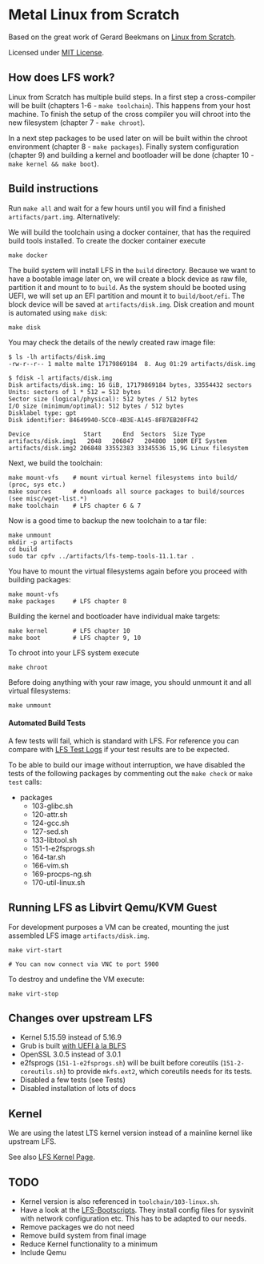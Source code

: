 Metal Linux from Scratch
========================

Based on the great work of Gerard Beekmans on [Linux from Scratch](https://www.linuxfromscratch.org/).

Licensed under [MIT License](LICENSE).

How does LFS work?
------------------

Linux from Scratch has multiple build steps. In a first step a cross-compiler will be built (chapters 1-6 - `make toolchain`). This happens from your host machine. To finish the setup of the cross compiler you will chroot into the new filesystem (chapter 7 - `make chroot`).

In a next step packages to be used later on will be built within the chroot environment (chapter 8 - `make packages`). Finally system configuration (chapter 9) and building a kernel and bootloader will be done (chapter 10 - `make kernel && make boot`).


Build instructions
------------------

Run `make all` and wait for a few hours until you will find a finished `artifacts/part.img`. Alternatively:

We will build the toolchain using a docker container, that has the required build tools installed. To create the docker container execute

    make docker


The build system will install LFS in the `build` directory. Because we want to have a bootable image later on, we will create a block device as raw file, partition it and mount to to `build`.
As the system should be booted using UEFI, we will set up an EFI partition and mount it to `build/boot/efi`. The block device will be saved at `artifacts/disk.img`. Disk creation and mount is automated using `make disk`:

    make disk


You may check the details of the newly created raw image file:

    $ ls -lh artifacts/disk.img
    -rw-r--r-- 1 malte malte 17179869184  8. Aug 01:29 artifacts/disk.img

    $ fdisk -l artifacts/disk.img
    Disk artifacts/disk.img: 16 GiB, 17179869184 bytes, 33554432 sectors
    Units: sectors of 1 * 512 = 512 bytes
    Sector size (logical/physical): 512 bytes / 512 bytes
    I/O size (minimum/optimal): 512 bytes / 512 bytes
    Disklabel type: gpt
    Disk identifier: 84649940-5CC0-4B3E-A145-8FB7EB20FF42

    Device               Start      End  Sectors  Size Type
    artifacts/disk.img1   2048   206847   204800  100M EFI System
    artifacts/disk.img2 206848 33552383 33345536 15,9G Linux filesystem


Next, we build the toolchain:

    make mount-vfs    # mount virtual kernel filesystems into build/ (proc, sys etc.)
    make sources      # downloads all source packages to build/sources (see misc/wget-list.*)
    make toolchain    # LFS chapter 6 & 7

Now is a good time to backup the new toolchain to a tar file:

    make unmount
    mkdir -p artifacts
    cd build
    sudo tar cpfv ../artifacts/lfs-temp-tools-11.1.tar .


You have to mount the virtual filesystems again before you proceed with building packages:

    make mount-vfs
    make packages     # LFS chapter 8


Building the kernel and bootloader have individual make targets:

    make kernel       # LFS chapter 10
    make boot         # LFS chapter 9, 10


To chroot into your LFS system execute

    make chroot


Before doing anything with your raw image, you should unmount it and all virtual filesystems:

    make unmount


#### Automated Build Tests

A few tests will fail, which is standard with LFS. For reference you can compare with [LFS Test Logs](https://www.linuxfromscratch.org/lfs/build-logs/11.1/Xeon-E5-1650v3/test-logs/) if your test results are to be expected.

To be able to build our image without interruption, we have disabled the tests of the following packages by commenting out the `make check` or `make test` calls:

* packages
  * 103-glibc.sh
  * 120-attr.sh
  * 124-gcc.sh
  * 127-sed.sh
  * 133-libtool.sh
  * 151-1-e2fsprogs.sh
  * 164-tar.sh
  * 166-vim.sh
  * 169-procps-ng.sh
  * 170-util-linux.sh


Running LFS as Libvirt Qemu/KVM Guest
-------------------------------------

For development purposes a VM can be created, mounting the just assembled LFS image `artifacts/disk.img`.

    make virt-start
    
    # You can now connect via VNC to port 5900


To destroy and undefine the VM execute:

    make virt-stop



Changes over upstream LFS
-------------------------

* Kernel 5.15.59 instead of 5.16.9
* Grub is built [with UEFI à la BLFS](https://www.linuxfromscratch.org/blfs/view/stable/postlfs/grub-efi.html)
* OpenSSL 3.0.5 instead of 3.0.1
* e2fsprogs (`151-1-e2fsprogs.sh`) will be built before coreutils (`151-2-coreutils.sh`) to provide `mkfs.ext2`, which coreutils needs for its tests.
* Disabled a few tests (see Tests)
* Disabled installation of lots of docs


Kernel
------

We are using the latest LTS kernel version instead of a mainline kernel like upstream LFS.

See also [LFS Kernel Page](https://www.linuxfromscratch.org/lfs/view/stable/chapter10/kernel.html).


TODO
----

* Kernel version is also referenced in `toolchain/103-linux.sh`.
* Have a look at the [LFS-Bootscripts](https://www.linuxfromscratch.org/lfs/view/stable/chapter09/bootscripts.html). They install config files for sysvinit with network configuration etc. This has to be adapted to our needs.
* Remove packages we do not need
* Remove build system from final image
* Reduce Kernel functionality to a minimum
* Include Qemu
